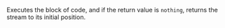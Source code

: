 Executes the block of code, and if the return value is `nothing`, returns the stream to its initial position.
